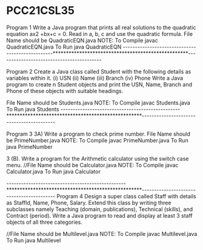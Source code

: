 # PCC21CSL35

Program 1 
Write a Java program that prints all real solutions to the quadratic equation ax2 +bx+c = 0. Read in a, b, c and use the quadratic formula.
File Name should be QuadraticEQN.java
NOTE:
To Compile
javac QuadraticEQN.java
To Run
java QuadraticEQN
-------------------------------------------------***************************************************------------------------------------------

Program 2 
Create a Java class called Student with the following details as variables within it.
(i) USN
(ii) Name
(iii) Branch
(iv) Phone
Write a Java program to create n Student objects and print the USN, Name, Branch and Phone of these objects with suitable headings.

File Name should be Students.java
NOTE:
To Compile
javac Students.java
To Run
java Students
-------------------------------------------------***************************************************------------------------------------------

Program 3
3A) Write a program to check prime number.
File Name should be PrimeNumber.java
NOTE:
To Compile
javac PrimeNumber.java
To Run
java PrimeNumber

3 (B). Write a program for the Arithmetic calculator using the switch case menu.
//File Name should be Calculator.java
NOTE:
To Compile
javac Calculator.java
To Run
java Calculator

-------------------------------------------------***************************************************------------------------------------------
Program 4 
Design a super class called Staff with details as StaffId, Name, Phone, Salary. Extend this class by writing three subclasses namely Teaching (domain, publications), Technical (skills), and Contract (period). Write a Java program to read and display at least 3 staff objects of all three categories.

//File Name should be Multilevel.java
NOTE:
To Compile
javac Multilevel.java
To Run
java Multilevel

